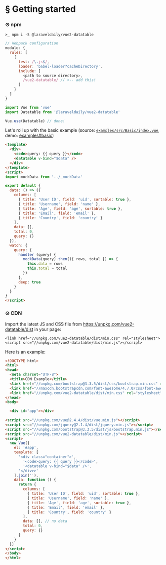# § Getting started

### ⊙ npm

`>_ npm i -S @laraveldaily/vue2-datatable`

```js
// Webpack configuration
module: {
  rules: [
    {
      test: /\.js$/,
      loader: 'babel-loader?cacheDirectory',
      include: [
        <path to source directory>,
        /vue2-datatable/ // <-- add this!
      ]
    }
  ]
}
```

```js
import Vue from 'vue'
import Datatable from '@laraveldaily/vue2-datatable'

Vue.use(Datatable) // done!
```

Let's roll up with the basic example (source: [`examples/src/Basic/index.vue`](https://github.com/LaravelDaily/vue2-datatable/blob/master/examples/src/Basic/index.vue), demo: [examples#basic](https://laraveldaily.github.io/vue2-datatable/examples/dist#basic))

```html
<template>
  <div>
    <code>query: {{ query }}</code>
    <datatable v-bind="$data" />
  </div>
</template>
<script>
import mockData from '../_mockData'

export default {
  data: () => ({
    columns: [
      { title: 'User ID', field: 'uid', sortable: true },
      { title: 'Username', field: 'name' },
      { title: 'Age', field: 'age', sortable: true },
      { title: 'Email', field: 'email' },
      { title: 'Country', field: 'country' }
    ],
    data: [],
    total: 0,
    query: {}
  }),
  watch: {
    query: {
      handler (query) {
        mockData(query).then(({ rows, total }) => {
          this.data = rows
          this.total = total
        })
      },
      deep: true
    }
  }
}
</script>
```

### ⊙ CDN

Import the latest JS and CSS file from https://unpkg.com/vue2-datatable/dist in your page:

```
<link href="//unpkg.com/vue2-datatable/dist/min.css" rel="stylesheet">
<script src="//unpkg.com/vue2-datatable/dist/min.js"></script>
```

Here is an example:

```html
<!DOCTYPE html>
<html>
<head>
  <meta charset="UTF-8">
  <title>CDN Example</title>
  <link href="//unpkg.com/bootstrap@3.3.5/dist/css/bootstrap.min.css" rel="stylesheet">
  <link href="//maxcdn.bootstrapcdn.com/font-awesome/4.7.0/css/font-awesome.min.css" rel="stylesheet">
  <link href="//unpkg.com/vue2-datatable/dist/min.css" rel="stylesheet">
</head>
<body>

  <div id="app"></div>
  
<script src="//unpkg.com/vue@2.4.4/dist/vue.min.js"></script>
<script src="//unpkg.com/jquery@2.1.4/dist/jquery.min.js"></script>
<script src="//unpkg.com/bootstrap@3.3.5/dist/js/bootstrap.min.js"></script>
<script src="//unpkg.com/vue2-datatable/dist/min.js"></script>
<script>
  new Vue({
    el: '#app',
    template: [
      '<div class="container">',
        '<code>query: {{ query }}</code>',
        '<datatable v-bind="$data" />',
      '</div>>'
    ].join(''),
    data: function () {
      return {
        columns: [
          { title: 'User ID', field: 'uid', sortable: true },
          { title: 'Username', field: 'name' },
          { title: 'Age', field: 'age', sortable: true },
          { title: 'Email', field: 'email' },
          { title: 'Country', field: 'country' }
        ],
        data: [], // no data
        total: 0,
        query: {}
      }
    }
  })
</script>
</body>
</html>
```
